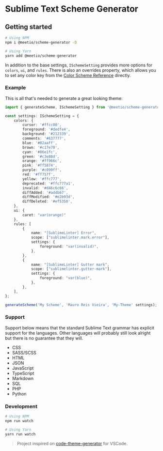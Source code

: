 # Sublime Text Scheme Generator

## Getting started

```bash
# Using NPM
npm i @meetio/scheme-generator -D

# Using Yarn
yarn add @meetio/scheme-generator
```

In addition to the base settings, `ISchemeSetting` provides more options for `colors`, `ui`, and `rules`.
There is also an overrides property, which allows you to set any color key from the [Color Scheme Reference](https://www.sublimetext.com/docs/3/color_schemes.html) directly.

### Example

This is all that's needed to generate a great looking theme:

```ts
import { generateScheme, ISchemeSetting } from '@meetio/scheme-generator';

const settings: ISchemeSetting = {
    colors: {
        cursor: '#ffcc00',
        foreground: '#dedfe4',
        background: '#212339',
        comments: '#637777',
        blue: '#82aaff',
        brown: '#c17e70',
        cyan: '#86e1fc',
        green: '#c3e88d',
        orange: '#ff966c',
        pink: '#ff5874',
        purple: '#c099ff',
        red: '#ff757f',
        yellow: '#ffc777',
        deprecated: '#ffc777a1',
        invalid: '#d46c6c66',
        diffAdded: '#addb67',
        diffModified: '#e2b93d',
        diffDeleted: '#ef5350',
    },
    ui: {
        caret: "var(orange)"
    },
    rules: [
        {
            name: "[SublimeLinter] Error",
            scope: ["sublimelinter.mark.error"],
            settings: {
                foreground: "var(invalid)",
            },
        },
        {
            name: "[SublimeLinter] Gutter mark",
            scope: ["sublimelinter.gutter-mark"],
            settings: {
                foreground: "var(blue)",
            },
        },
    ],
};

generateScheme('My Scheme', 'Mauro Reis Vieira', 'My-Theme' settings);
```

### Support

Support below means that the standard Sublime Text grammar has explicit support for the languages.
Other languages will probably still look alright but there is no guarantee that they will.

-   CSS
-   SASS/SCSS
-   HTML
-   JSON
-   JavaScript
-   TypeScript
-   Markdown
-   SQL
-   PHP
-   Python

### Development

```bash
# Using NPM
npm run watch

# Using Yarn
yarn run watch
```

> Project inspired on [code-theme-generator](https://github.com/moxer-theme/code-theme-generator) for VSCode.

